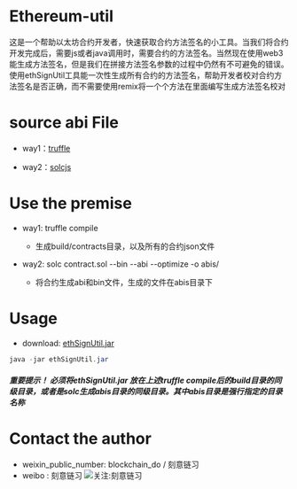 # Ethereum-util
这是一个帮助以太坊合约开发者，快速获取合约方法签名的小工具。当我们将合约开发完成后，需要js或者java调用时，需要合约的方法签名。当然现在使用web3能生成方法签名，但是我们在拼接方法签名参数的过程中仍然有不可避免的错误。使用ethSignUtil工具能一次性生成所有合约的方法签名，帮助开发者校对合约方法签名是否正确，而不需要使用remix将一个个方法在里面编写生成方法签名校对


# source abi File
* way1：[truffle](https://github.com/trufflesuite/truffle-contract)

* way2：[solcjs](https://github.com/ethereum/solc-js)


# Use the premise
* way1: truffle compile 

  - 生成build/contracts目录，以及所有的合约json文件
  
* way2: solc contract.sol --bin --abi --optimize -o abis/

  - 将合约生成abi和bin文件，生成的文件在abis目录下

# Usage
* download: [ethSignUtil.jar](https://github.com/zhjgit/Ethereum-util/releases/download/ethSignUtil1.0/ethSignUtil.jar)


```java
java -jar ethSignUtil.jar
```

##### 重要提示！ 必须将ethSignUtil.jar 放在上述truffle compile后的build目录的同级目录，或者是solc生成abis目录的同级目录。其中abis目录是强行指定的目录名称


# Contact the author
* weixin_public_number: blockchain_do / 刻意链习
* weibo : 刻意链习
![关注:刻意链习](https://mmbiz.qpic.cn/mmbiz_jpg/4MfEpgamqxM3EMC3rkQlhd9f1kgKEaKiamjVj4NC2mWa7xgibgVEKeI6cT1kXqxSwEjEJgxKwcmREicT5283KqYGQ/640?wx_fmt=jpeg&tp=webp&wxfrom=5&wx_lazy=1&wx_co=1)
